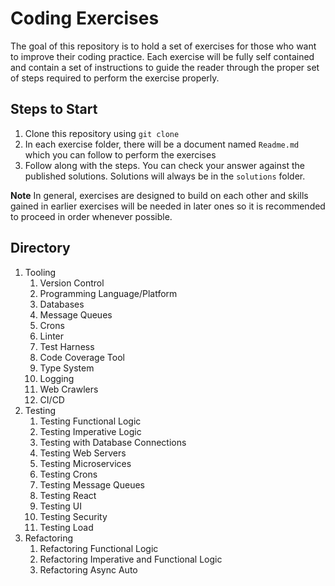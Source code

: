 # Coding Exercises

The goal of this repository is to hold a set of exercises for those who want to improve their coding practice. Each exercise will be fully self contained and contain a set of instructions to guide the reader through the proper set of steps required to perform the exercise properly.

## Steps to Start

1. Clone this repository using `git clone`
2. In each exercise folder, there will be a document named `Readme.md` which you can follow to perform the exercises
3. Follow along with the steps. You can check your answer against the published solutions. Solutions will always be in the `solutions` folder.

**Note** In general, exercises are designed to build on each other and skills gained in earlier exercises will be needed in later ones so it is recommended to proceed in order whenever possible.

## Directory

1. Tooling
    1. Version Control
    2. Programming Language/Platform
    3. Databases
    4. Message Queues
    5. Crons
    6. Linter
    7. Test Harness
    8. Code Coverage Tool
    9. Type System
    10. Logging
    11. Web Crawlers
    12. CI/CD
2. Testing
    1. Testing Functional Logic
    2. Testing Imperative Logic
    3. Testing with Database Connections
    4. Testing Web Servers
    5. Testing Microservices
    6. Testing Crons
    7. Testing Message Queues
    8. Testing React
    9. Testing UI
    10. Testing Security
    11. Testing Load
3. Refactoring
    1. Refactoring Functional Logic
    2. Refactoring Imperative and Functional Logic
    3. Refactoring Async Auto